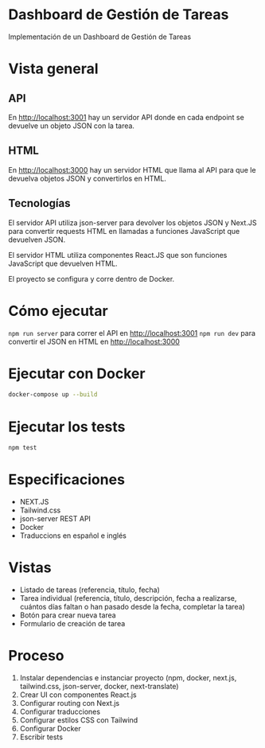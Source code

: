 # Dashboard de Gestión de Tareas

Implementación de un Dashboard de Gestión de Tareas

# Vista general

## API

En [http://localhost:3001](http://localhost:3001) hay un servidor API donde en cada endpoint se devuelve un objeto JSON con la tarea.

## HTML

En [http://localhost:3000](http://localhost:3000) hay un servidor HTML que llama al API para que le devuelva objetos JSON y convertirlos en HTML.

## Tecnologías

El servidor API utiliza json-server para devolver los objetos JSON y Next.JS para convertir requests HTML en llamadas a funciones JavaScript que devuelven JSON.

El servidor HTML utiliza componentes React.JS que son funciones JavaScript que devuelven HTML.

El proyecto se configura y corre dentro de Docker.

# Cómo ejecutar

`npm run server` para correr el API en [http://localhost:3001](http://localhost:3001)
`npm run dev` para convertir el JSON en HTML en [http://localhost:3000](http://localhost:3000)

# Ejecutar con Docker

```bash
docker-compose up --build
```

# Ejecutar los tests

```bash
npm test
```

# Especificaciones 

- NEXT.JS
- Tailwind.css
- json-server REST API
- Docker
- Traduccions en español e inglés

# Vistas

- Listado de tareas (referencia, título, fecha)
- Tarea individual (referencia, título, descripción, fecha a realizarse, cuántos días faltan o han pasado desde la fecha, completar la tarea)
- Botón para crear nueva tarea
- Formulario de creación de tarea

# Proceso

1. Instalar dependencias e instanciar proyecto (npm, docker, next.js, tailwind.css, json-server, docker, next-translate)
2. Crear UI con componentes React.js
3. Configurar routing con Next.js
4. Configurar traducciones
5. Configurar estilos CSS con Tailwind
6. Configurar Docker
7. Escribir tests